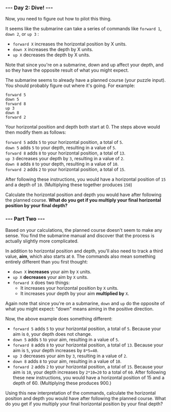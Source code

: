 
### --- Day 2: Dive! ---
Now, you need to figure out how to pilot this thing.

It seems like the submarine can take a series of commands like ``` forward 1 ```, ``` down 2 ```, or ``` up 3 ``` :

- ```forward X``` increases the horizontal position by X units.
- ```down X``` increases the depth by X units.
- ```up X``` decreases the depth by X units.

Note that since you're on a submarine, down and up affect your depth, and so they have the opposite result of what you might expect.

The submarine seems to already have a planned course (your puzzle input). You should probably figure out where it's going. For example:
```
forward 5
down 5
forward 8
up 3
down 8
forward 2
```
Your horizontal position and depth both start at 0. The steps above would then modify them as follows:

 ```forward 5``` adds ```5``` to your horizontal position, a total of ``5``.  
 ```down 5``` adds ```5``` to your depth, resulting in a value of ``5``.  
 ```forward 8``` adds ```8``` to your horizontal position, a total of ``13``.  
 ```up 3``` decreases your depth by ``3``, resulting in a value of ``2``.  
 ```down 8``` adds ``8`` to your depth, resulting in a value of ``10``.  
 ```forward 2``` adds ``2`` to your horizontal position, a total of ``15``.  

After following these instructions, you would have a horizontal position of ``15`` and a depth of ``10``. (Multiplying these together produces ``150``)

Calculate the horizontal position and depth you would have after following the planned course. **What do you get if you multiply your final horizontal position by your final depth?**

### --- Part Two ---
Based on your calculations, the planned course doesn't seem to make any sense. You find the submarine manual and discover that the process is actually slightly more complicated.

In addition to horizontal position and depth, you'll also need to track a third value, **aim**, which also starts at ``0``. The commands also mean something entirely different than you first thought:

- ``down X`` **increases** your aim by ``X`` units.  
- ``up X`` **decreases** your aim by ``X`` units.  
- ``forward X`` does two things:  
    - It increases your horizontal position by ``X`` units.  
    - It increases your depth by your aim **multiplied by** ``X``.    

Again note that since you're on a submarine, ``down`` and ``up`` do the opposite of what you might expect: "down" means aiming in the positive direction.

Now, the above example does something different:

- ``forward 5`` adds ``5`` to your horizontal position, a total of ``5``. Because your aim is ``0``, your depth does not change.
- ``down 5`` adds ``5`` to your aim, resulting in a value of ``5``.
- ``forward 8`` adds ``8`` to your horizontal position, a total of ``13``. Because your aim is ``5``, your depth increases by ``8*5=40``.
- ``up 3`` decreases your aim by ``3``, resulting in a value of ``2``.
- ``down 8`` adds ``8`` to your aim, resulting in a value of ``10``.
- ``forward 2`` adds ``2`` to your horizontal position, a total of ``15``. Because your aim is ``10``, your depth increases by ``2*10=20`` to a total of ``60``.
After following these new instructions, you would have a horizontal position of 15 and a depth of 60. (Multiplying these produces 900.)

Using this new interpretation of the commands, calculate the horizontal position and depth you would have after following the planned course. What do you get if you multiply your final horizontal position by your final depth?
